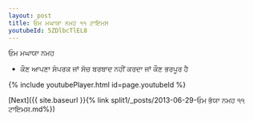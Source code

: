 ```yaml
---
layout: post
title: ਓਮ ਮਘਾਯਾ ਨਮਹ ੧੧ ਟਾਇਮਸ
youtubeId: 5ZDlbcTlEL8
---
```

 
 
 ਓਮ ਮਘਾਯਾ ਨਮਹ  
 
 -  ਕੌਣ ਆਪਣਾ ਸੰਪਰਕ ਜਾਂ ਸੋਚ ਬਰਬਾਦ ਨਹੀਂ ਕਰਦਾ ਜਾਂ ਕੌਣ ਭਰਪੂਰ ਹੈ 
 
  
 
  
 
 
 
 
 
 


{% include youtubePlayer.html id=page.youtubeId %}
 
[Next]({{ site.baseurl }}{% link  split1/_posts/2013-06-29-ਓਮ ਭੱਯਾ ਨਮਹ ੧੧ ਟਾਇਮਸ.md%})
 
